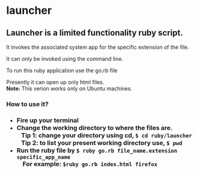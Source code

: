 # launcher
<h2>Launcher is a limited functionality ruby script.</h2>
<p>It invokes the associated system app for the specific extension of the file.</p>
<p>It can only be invoked using the command line.</p>
<p>To run this ruby application use the go.rb file</p>
<p>Presently it can open up only html files.
<br>
<strong>Note: </strong>This verion works only on Ubuntu machines.


<br>
<h3>How to use it?<h3>
<p><ul>
<li>Fire up your terminal</li>
<li>Change the working directory to where the files are.</li>
&nbsp;&nbsp;&nbsp;Tip 1: change your directory using cd, <code>$ cd ruby/launcher</code><br>
&nbsp;&nbsp;&nbsp;Tip 2: to list your present working directory use, <code>$ pwd</code>
<li>Run the ruby file by <code>$ ruby go.rb file_name.extension specific_app_name</code></li>
&nbsp;&nbsp;&nbsp;&nbsp;For example: <code>$ruby go.rb index.html firefox
</p>

